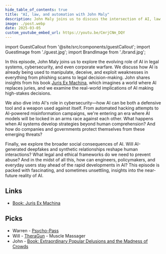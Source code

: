 ```yaml
---
hide_table_of_contents: true
title: "AI, law, and automation with John Maly"
description: John Maly joins us to discuss the intersection of AI, law, and the unintended consequences of automation. We dive into the ethical and legal challenges of AI decision-making, the risks of AI systems working against each other, and how technology is reshaping society in unpredictable ways.
image: ./post.webp
date: 2025-03-05
custom_youtube_embed_url: https://youtu.be/CmrjCNm_DQY
---
```


import GuestCallout from '@site/src/components/guestCallout';
import GuestImage from './guest.jpg';
import BrandImage from './brand.jpg';

<GuestCallout name="John Maly" link="https://www.linkedin.com/in/jmaly" image={GuestImage} brandImg={BrandImage} />

In this episode, John Maly joins us to explore the evolving role of AI in legal systems, cybersecurity, and even corporate warfare. We discuss how AI is already being used to manipulate, deceive, and exploit weaknesses in everything from phishing scams to legal decision-making. John shares insights from his book [Juris Ex Machina](https://amzn.to/48I3l0E), which imagines a world where AI replaces juries, and we examine the real-world implications of AI making high-stakes decisions.

<!-- truncate -->

We also dive into AI's role in cybersecurity—how AI can be both a defensive tool and a weapon used against itself. From automated hacking attempts to AI-powered misinformation campaigns, we're entering an era where AI models will be locked in an arms race against each other. What happens when AI systems develop strategies beyond human comprehension? And how do companies and governments protect themselves from these emerging threats?

Finally, we explore the broader social consequences of AI. Will AI-generated deepfakes and synthetic relationships reshape human interactions? What legal and ethical frameworks do we need to prevent abuse? And in the midst of all this, how can engineers, policymakers, and everyday users stay ahead of the rapid developments in AI? This episode is packed with fascinating, and sometimes unsettling, insights into the near-future reality of AI.

## Links
- [Book: Juris Ex Machina](https://amzn.to/48I3l0E) 

## Picks  
- Warren - [Psycho-Pass](https://www.imdb.com/title/tt2379308/)
- Will - [TheraGun](https://www.therabody.com/eu/en-ch/massage-guns/) - Muscle Massager
- John - [Book: Extraordinary Popular Delusions and the Madness of Crowds](https://amzn.to/3WjLHsy)